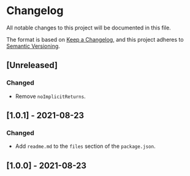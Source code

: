 # Changelog

All notable changes to this project will be documented in this file.

The format is based on [Keep a Changelog](https://keepachangelog.com/en/1.0.0/), and this project adheres to [Semantic Versioning](https://semver.org/spec/v2.0.0.html).

## [Unreleased]

### Changed

-   Remove `noImplicitReturns`.

## [1.0.1] - 2021-08-23

### Changed

-   Add `readme.md` to the `files` section of the `package.json`.

## [1.0.0] - 2021-08-23
